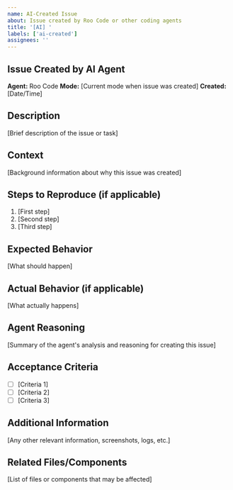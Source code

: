 ```yaml
---
name: AI-Created Issue
about: Issue created by Roo Code or other coding agents
title: '[AI] '
labels: ['ai-created']
assignees: ''
---
```


## Issue Created by AI Agent

**Agent:** Roo Code
**Mode:** [Current mode when issue was created]
**Created:** [Date/Time]

## Description

[Brief description of the issue or task]

## Context

[Background information about why this issue was created]

## Steps to Reproduce (if applicable)

1. [First step]
2. [Second step]
3. [Third step]

## Expected Behavior

[What should happen]

## Actual Behavior (if applicable)

[What actually happens]

## Agent Reasoning

[Summary of the agent's analysis and reasoning for creating this issue]

## Acceptance Criteria

- [ ] [Criteria 1]
- [ ] [Criteria 2]
- [ ] [Criteria 3]

## Additional Information

[Any other relevant information, screenshots, logs, etc.]

## Related Files/Components

[List of files or components that may be affected]
